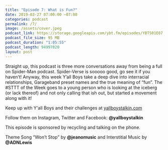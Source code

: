 ```yaml
---
title: "Episode 7: What is Fun?"
date: 2019-03-27 07:00:00 −07:00
categories: podcast
permalink: /7/
image: /assets/cover.jpeg
podcast_link: https://storage.googleapis.com/ybt.fm/episodes/YBTS01E07.mp3
podcast_file_size: 95 MB
podcast_duration: "1:05:55"
podcast_length: 94997820
layout: post
---
```


Straight up, this podcast is three more conversations away from being a full on Spider-Man podcast. Spider-Verse is sooooo good, go see it if you haven’t! Anyway, this week Y’all Boys take a deep dive into interracial relationships, Garageband preset names and the true meaning of “fun”. The #STTT of the Week goes to a young person who is looking at the iceberg (or lack thereof) and not only calling that ish out, but started a movement along with it! 

Keep up with Y'all Boys and their challenges at [yallboystalkin.com](https://yallboystalkin.com)

Follow them on Instagram, Twitter and Facebook: **@yallboystalkin**

This episode is sponsored by recycling and talking on the phone. 

Theme Song “Won’t Stop” by **@jeanomusic** and Interstitial Music by **@ADNLewis**